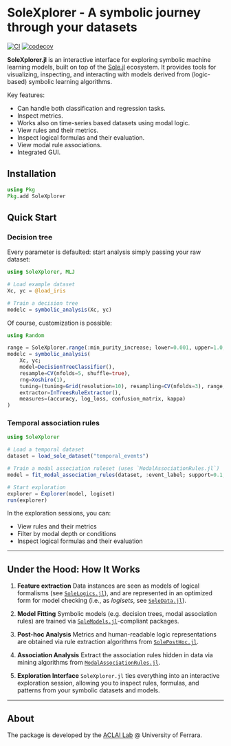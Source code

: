 # SoleXplorer - A symbolic journey through your datasets

[![CI](https://github.com/aclai-lab/SoleXplorer.jl/actions/workflows/ci.yml/badge.svg)](https://github.com/aclai-lab/SoleXplorer.jl/actions/workflows/ci.yml)
[![codecov](https://codecov.io/gh/aclai-lab/SoleXplorer.jl/graph/badge.svg?token=EJQ1MJOTDO)](https://codecov.io/gh/aclai-lab/SoleXplorer.jl)

**SoleXplorer.jl** is an interactive interface for exploring symbolic machine learning models, built on top of the [Sole.jl](https://github.com/aclai-lab/Sole.jl) ecosystem. It provides tools for visualizing, inspecting, and interacting with models derived from (logic-based) symbolic learning algorithms.

Key features:
* Can handle both classification and regression tasks.
* Inspect metrics.
* Works also on time-series based datasets using modal logic.
* View rules and their metrics.
* Inspect logical formulas and their evaluation.
* View modal rule associations.
* Integrated GUI.

## Installation

```julia
using Pkg
Pkg.add SoleXplorer
```

## Quick Start

### Decision tree

Every parameter is defaulted: start analysis simply passing your raw dataset:

```julia
using SoleXplorer, MLJ

# Load example dataset
Xc, yc = @load_iris

# Train a decision tree
modelc = symbolic_analysis(Xc, yc)
```

Of course, customization is possible:

```julia
using Random

range = SoleXplorer.range(:min_purity_increase; lower=0.001, upper=1.0, scale=:log)
modelc = symbolic_analysis(
    Xc, yc;
    model=DecisionTreeClassifier(),
    resample=CV(nfolds=5, shuffle=true),
    rng=Xoshiro(1),
    tuning=(tuning=Grid(resolution=10), resampling=CV(nfolds=3), range, measure=accuracy, repeats=2),
    extractor=InTreesRuleExtractor(),
    measures=(accuracy, log_loss, confusion_matrix, kappa)      
)
```

### Temporal association rules

```julia
using SoleXplorer

# Load a temporal dataset
dataset = load_sole_dataset("temporal_events")

# Train a modal association ruleset (uses `ModalAssociationRules.jl`)
model = fit_modal_association_rules(dataset, :event_label; support=0.1, confidence=0.8)

# Start exploration
explorer = Explorer(model, logiset)
run(explorer)
```

In the exploration sessions, you can:
* View rules and their metrics
* Filter by modal depth or conditions
* Inspect logical formulas and their evaluation

---

## Under the Hood: How It Works

1. **Feature extraction**
   Data instances are seen as models of logical formalisms (see [`SoleLogics.jl`](https://github.com/aclai-lab/SoleLogics.jl)), and are represented in an optimized form for model checking (i.e., as _logisets_, see [`SoleData.jl`](https://github.com/aclai-lab/SoleData.jl)).

2. **Model Fitting**
   Symbolic models (e.g. decision trees, modal association rules) are trained via [`SoleModels.jl`](https://github.com/aclai-lab/SoleModels.jl)-compliant packages.

4. **Post-hoc Analysis**
   Metrics and human-readable logic representations are obtained via rule extraction algorithms from [`SolePostHoc.jl`](https://github.com/aclai-lab/SolePostHoc.jl).

5. **Association Analysis**
   Extract the association rules hidden in data via mining algorithms from [`ModalAssociationRules.jl`](https://github.com/aclai-lab/ModalAssociationRules.jl).

6. **Exploration Interface**
   `SoleXplorer.jl` ties everything into an interactive exploration session, allowing you to inspect rules, formulas, and patterns from your symbolic datasets and models.

---

## About

The package is developed by the [ACLAI Lab](https://aclai.unife.it/en/) @ University of Ferrara.

